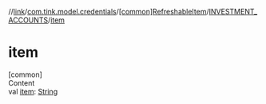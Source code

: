 //[link](../../../index.md)/[com.tink.model.credentials](../../index.md)/[[common]RefreshableItem](../index.md)/[INVESTMENT_ACCOUNTS](index.md)/[item](item.md)



# item  
[common]  
Content  
val [item](item.md): [String](https://kotlinlang.org/api/latest/jvm/stdlib/kotlin/-string/index.html)  



